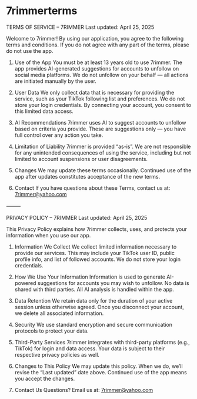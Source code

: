 # 7rimmerterms
TERMS OF SERVICE – 7RIMMER
Last updated: April 25, 2025

Welcome to 7rimmer! By using our application, you agree to the following terms and conditions. If you do not agree with any part of the terms, please do not use the app.

1. Use of the App
You must be at least 13 years old to use 7rimmer. The app provides AI-generated suggestions for accounts to unfollow on social media platforms. We do not unfollow on your behalf — all actions are initiated manually by the user.

2. User Data
We only collect data that is necessary for providing the service, such as your TikTok following list and preferences. We do not store your login credentials. By connecting your account, you consent to this limited data access.

3. AI Recommendations
7rimmer uses AI to suggest accounts to unfollow based on criteria you provide. These are suggestions only — you have full control over any action you take.

4. Limitation of Liability
7rimmer is provided “as-is”. We are not responsible for any unintended consequences of using the service, including but not limited to account suspensions or user disagreements.

5. Changes
We may update these terms occasionally. Continued use of the app after updates constitutes acceptance of the new terms.

6. Contact
If you have questions about these Terms, contact us at: 7rimmer@yahoo.com

⸻

PRIVACY POLICY – 7RIMMER
Last updated: April 25, 2025

This Privacy Policy explains how 7rimmer collects, uses, and protects your information when you use our app.

1. Information We Collect
We collect limited information necessary to provide our services. This may include your TikTok user ID, public profile info, and list of followed accounts. We do not store your login credentials.

2. How We Use Your Information
Information is used to generate AI-powered suggestions for accounts you may wish to unfollow. No data is shared with third parties. All AI analysis is handled within the app.

3. Data Retention
We retain data only for the duration of your active session unless otherwise agreed. Once you disconnect your account, we delete all associated information.

4. Security
We use standard encryption and secure communication protocols to protect your data.

5. Third-Party Services
7rimmer integrates with third-party platforms (e.g., TikTok) for login and data access. Your data is subject to their respective privacy policies as well.

6. Changes to This Policy
We may update this policy. When we do, we’ll revise the “Last updated” date above. Continued use of the app means you accept the changes.

7. Contact Us
Questions? Email us at: 7rimmer@yahoo.com
